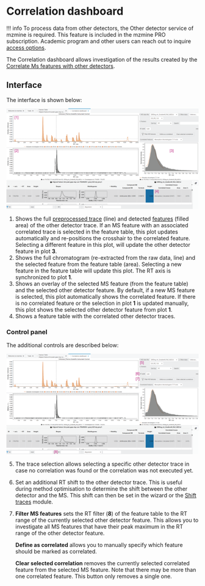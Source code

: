 # Correlation dashboard

!!! info
   To process data from other detectors, the Other detector service of mzmine is required. This feature
   is included in the mzmine PRO subscription. Academic program and other users can reach out to
   inquire [access options](https://mzio.io/#contact).


The Correlation dashboard allows investigation of the results created by
the [Correlate Ms features with other detectors](../uv_ms_other_aligner/uv_ms_other_aligner.md).

## Interface

The interface is shown below:

![correlation_dashboard.png](correlation_dashboard.png)

1. Shows the full [preprocessed trace](../otherdetector_glossary.md#preprocessed-trace) (line) and
   detected [features](../otherdetector_glossary.md) (filled area) of the other detector trace. If
   an MS feature with an associated correlated trace is selected in the feature table, this plot
   updates automatically and re-positions the crosshair to the correlated feature. Selecting a
   different feature in this plot, will update the other detector feature in plot **3**.
2. Shows the full chromatogram (re-extracted from the raw data, line) and the selected feature from
   the feature table (area). Selecting a new feature in the feature table will update this plot. The
   RT axis is synchronized to plot **1**.
3. Shows an overlay of the selected MS feature (from the feature table) and the selected other
   detector feature.
   By default, if a new MS feature is selected, this plot automatically shows the correlated
   feature. If there is no correlated feature or the selection in plot **1** is updated manually,
   this plot shows the selected other detector feature from plot **1**.
4. Shows a feature table with the correlated other detector traces.

### Control panel

The additional controls are described below:

![correlation_dashboard_controls.png](correlation_dashboard_controls.png)

5. The trace selection allows selecting a specific other detector trace in case no correlation was
   found or the correlation was not executed yet.
6. Set an additional RT shift to the other detector trace. This is useful during method optimisation
   to determine the shift between the other detector and the MS. This shift can then be set in the
   wizard or the [Shift traces](../uv_shift_traces/uv_shift_traces.md) module.
7. **Filter MS features** sets the RT filter (**8**) of the feature table to the RT range of the
   currently selected other detector feature. This allows you to investigate all MS features that
   have their peak maximum in the RT range of the other detector feature.

   **Define as correlated** allows you to manually specify which feature should be marked as
   correlated.

   **Clear selected correlation** removes the currently selected correlated feature from the
   selected MS feature. Note that there may be more than one correlated feature. This button only
   removes a single one.
